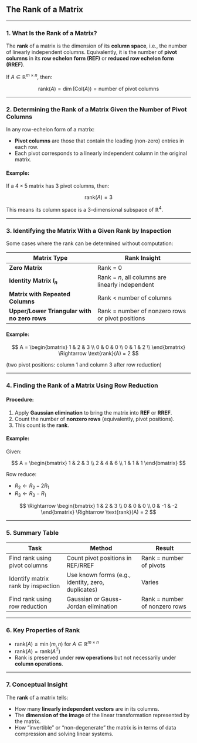 ## **The Rank of a Matrix**

---

### **1. What Is the Rank of a Matrix?**

The **rank** of a matrix is the dimension of its **column space**, i.e., the number of linearly independent columns. 
Equivalently, it is the number of **pivot columns** in its **row echelon form (REF)** or **reduced row echelon form (RREF)**.

If $`A \in \mathbb{R}^{m \times n}`$, then:

$$
\text{rank}(A) = \dim(\text{Col}(A)) = \text{number of pivot columns}
$$

---

### **2. Determining the Rank of a Matrix Given the Number of Pivot Columns**

In any row-echelon form of a matrix:

* **Pivot columns** are those that contain the leading (non-zero) entries in each row.
* Each pivot corresponds to a linearly independent column in the original matrix.

#### Example:

If a $`4 \times 5`$ matrix has 3 pivot columns, then:

$$
\text{rank}(A) = 3
$$

This means its column space is a 3-dimensional subspace of $`\mathbb{R}^4`$.

---

### **3. Identifying the Matrix With a Given Rank by Inspection**

Some cases where the rank can be determined without computation:

| Matrix Type                                  | Rank Insight                                     |
| -------------------------------------------- | ------------------------------------------------ |
| **Zero Matrix**                              | Rank = 0                                         |
| **Identity Matrix $`I_n`$**                    | Rank = $`n`$, all columns are linearly independent |
| **Matrix with Repeated Columns**             | Rank < number of columns                         |
| **Upper/Lower Triangular with no zero rows** | Rank = number of nonzero rows or pivot positions |

#### Example:

$$
A = \begin{bmatrix}
1 & 2 & 3 \\
0 & 0 & 0 \\
0 & 1 & 2 \\
\end{bmatrix}
\Rightarrow \text{rank}(A) = 2
$$

(two pivot positions: column 1 and column 3 after row reduction)

---

### **4. Finding the Rank of a Matrix Using Row Reduction**

#### Procedure:

1. Apply **Gaussian elimination** to bring the matrix into **REF** or **RREF**.
2. Count the number of **nonzero rows** (equivalently, pivot positions).
3. This count is the **rank**.

#### Example:

Given:

$$
A = \begin{bmatrix}
1 & 2 & 3 \\
2 & 4 & 6 \\
1 & 1 & 1
\end{bmatrix}
$$

Row reduce:

* $`R_2 \leftarrow R_2 - 2R_1`$
* $`R_3 \leftarrow R_3 - R_1`$

$$
\Rightarrow \begin{bmatrix}
1 & 2 & 3 \\
0 & 0 & 0 \\
0 & -1 & -2
\end{bmatrix}
\Rightarrow \text{rank}(A) = 2
$$

---

### **5. Summary Table**

| Task                               | Method                                             | Result                        |
| ---------------------------------- | -------------------------------------------------- | ----------------------------- |
| Find rank using pivot columns      | Count pivot positions in REF/RREF                  | Rank = number of pivots       |
| Identify matrix rank by inspection | Use known forms (e.g., identity, zero, duplicates) | Varies                        |
| Find rank using row reduction      | Gaussian or Gauss-Jordan elimination               | Rank = number of nonzero rows |

---

### **6. Key Properties of Rank**

* $`\text{rank}(A) \leq \min(m, n)`$ for $`A \in \mathbb{R}^{m \times n}`$
* $`\text{rank}(A) = \text{rank}(A^T)`$
* Rank is preserved under **row operations** but not necessarily under **column operations**.

---

### **7. Conceptual Insight**

The **rank** of a matrix tells:

* How many **linearly independent vectors** are in its columns.
* The **dimension of the image** of the linear transformation represented by the matrix.
* How “invertible” or “non-degenerate” the matrix is in terms of data compression and solving linear systems.
